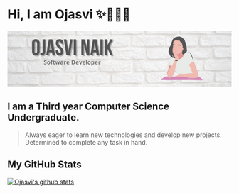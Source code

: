 # Hi, I am Ojasvi :sparkles:👩🏾‍💻
![Image](https://raw.githubusercontent.com/ojasvinaik13/ojasvinaik13/master/images/me.png)
## I am a Third year Computer Science Undergraduate.
> Always eager to learn new technologies and develop new projects. Determined to complete any task in hand.
## My GitHub Stats
[![Ojasvi's github stats](https://github-readme-stats.vercel.app/api?username=ojasvinaik13&count_private=true&show_icons=true&?theme=gruvbox)](https://github.com/ojasvinaik13/ojasvinaik13)
